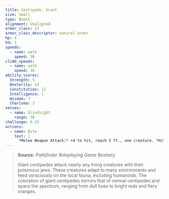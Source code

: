 ```yaml
---
title: Centipede, Giant
size: Small
type: Beast
alignment: Unaligned
armor_class: 13
armor_class_descriptor: natural armor
hp: 4
hd: 1
speeds:
  - name: walk
    speed: 30
climb_speeds:
  - name: walk
    speed: 30
ability_scores:
  Strength: 5
  Dexterity: 14
  Constitution: 12
  Intelligence: 1
  Wisdom: 7
  Charisma: 3
senses:
  - name: blindsight
    range: 30
challenge: 0.25
actions:
  - name: Bite
    text: |
      *Melee Weapon Attack:* +4 to hit, reach 5 ft., one creature. *Hit:* 4 (1d4 + 2) piercing damage, and the target must succeed on a DC 11 Constitution saving throw or take 10 (3d6) poison damage. If the poison damage reduces the target to 0 hit points, the target is stable but poisoned for 1 hour, even after regaining hit points, and is paralyzed while poisoned in this way.
---
```


> **Source:** *Pathfinder Roleplaying Game Bestiary*.
>
> Giant centipedes attack nearly any living creatures with their poisonous jaws. These creatures adapt to many environments and feed voraciously on the local fauna, including humanoids. The coloration of giant centipedes mirrors that of normal centipedes and spans the spectrum, ranging from dull hues to bright reds and fiery oranges.
